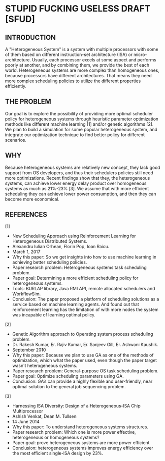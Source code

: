 STUPID FUCKING USELESS DRAFT [SFUD]
===================================

INTRODUCTION
------------
A "Heterogeneous System" is a system with multiple processors with some of them based on different instruction-set architecture (ISA) or micro-architecture. Usually, each processor excels at some aspect and performs poorly at another, and by combining them, we provide the best of each world. 
Heterogeneous systems are more complex than homogeneous ones, because processors have different architectures. That means they need more complex scheduling policies to utilize the different properties efficiently.

THE PROBLEM
-----------
Our goal is to explore the possibility of providing more optimal scheduler policy for heterogeneous systems through 
heuristic parameter optimization methods like different machine learning [1] and/or genetic algorithms [2].
We plan to build a simulation for some popular heterogeneous system, and integrate our optimization technique to 
find better policy for different scenarios.

WHY
---
Because heterogeneous systems are relatively new concept, they lack good support from OS developers, 
and thus their schedulers policies still need more optimizations. 
Recent findings show that they, the heterogeneous systems, can achieve lower energy delay product over homogeneous systems as much as 21%-23% [3]. We assume that with more efficient scheduling they can achieve lower power consumption, and then they can become more economical.

REFERENCES
----------
[1]
* New Scheduling Approach using Reinforcement Learning for Heterogeneous Distributed Systems.
* Alexandru Iulian Orhean, Florin Pop, Ioan Raicu.
* March 1, 2017
* Why this paper: So we get insights into how to use machine learning in achieving better scheduling policies.
* Paper research problem: Heterogeneous systems task scheduling problem.
* Paper goal: Determining a more efficient scheduling policy for heterogeneous systems.
* Tools: BURLAP library, Java RMI API, remote allocated schedulers and WorkflowSim.
* Conclusion: The paper proposed a platform of scheduling solutions as a service based on machine learning agents. 
And found out that reinforcement learning has the limitation of with more nodes the system was incapable of learning optimal policy.

[2] 
* Genetic Algorithm approach to Operating system process scheduling problem.
* Dr. Rakesh Kumar, Er. Rajiv Kumar, Er. Sanjeev Gill, Er. Ashwani Kaushik.
* September 2010
* Why this paper: Because we plan to use GA as one of the methods of optimization, which what the paper used,
even though the paper target wasn't heterogeneous systems.
* Paper research problem: General-purpose OS task scheduling problem.
* Paper goal: Optimize scheduling parameters using GA.
* Conclusion: GA’s can provide a highly flexible and user-friendly, near optimal solution to the general job sequencing problem.

[3] 
* Harnessing ISA Diversity: Design of a Heterogeneous-ISA Chip Multiprocessor
* Ashish Venkat, Dean M. Tullsen
* 14 June 2014
* Why this paper: To understand heterogeneous systems structures.
* Paper research problem: Which one is more power effective, heterogeneous or homogeneous systems?
* Paper goal: prove heterogeneous systems are more power efficient
* Conclusion: heterogeneous systems improves energy efficiency over the most efficient single-ISA design by 23%.